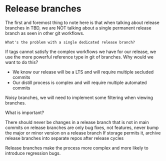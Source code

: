 # Release branches

The first and foremost thing to note here is that when talking about release branches in TBD, we are NOT talking about a single permanent release branch as seen in other git workflows.

```
What's the problem with a single dedicated release branch?
```

If tags cannot satisfy the complex workflows we have for our release, we use the more powerful reference type in git of branches. Why would we want to do this?

- We know our release will be a LTS and will require multiple secluded commits
- Our distill process is complex and will require multiple automated commits

Noisy branches, we will need to implement some filtering when viewing branches.

What is important?

There should never be changes in a release branch that is not in main
commits on release branches are only bug fixes, not features, never bump the major or minor version on a release branch
If storage permits it, archive release branches into separate repos after release cycles

Release branches make the process more complex and more likely to introduce regression bugs.
